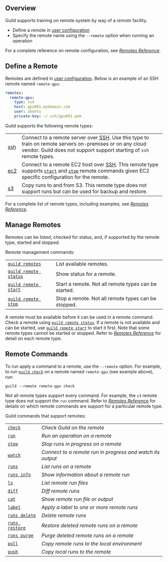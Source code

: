 <!-- -*- eval:(visual-line-mode 1) -*- -->

<div data-theme-toc="true"></div>
<div data-guild-docs="true"></div>

## Overview

Guild supports training on remote system by way of a *remote* facility.

- Define a remote in [user configuration](/reference/user-config)
- Specify the remote name using the `--remote` option when running an operation

For a complete reference on remote configuration, see [*Remotes Reference*](/reference/remotes).

## Define a Remote

Remotes are defined in [user configuration](/reference/user-config). Below is an example of an SSH remote named `remote-gpu`:

``` yaml
remotes:
  remote-gpu:
    type: ssh
    host: gpu001.mydomain.com
    user: ubuntu
    private-key: ~/.ssh/gpu001.pem
```

Guild supports the following remote types:

<div data-guild-class="terns">

|||
|-|-|
| [ssh](/reference/remotes#ssh) | Connect to a remote server over [SSH](term:ssh). Use this type to train on remote servers on-premises or on any cloud vendor. Guild does not support support starting of `ssh` remote types. |
| [ec2](/reference/remotes#ec2) | Connect to a remote EC2 host over [SSH](term:ssh). This remote type supports [`start`](/commands/remote-start) and [`stop`](/commands/remote-stop) remote commands given EC2 specific configuration for the remote. |
| [s3](/reference/remotes#s3) | Copy runs to and from S3. This remote type does not support runs but can be used for backup and  restore. |
</div>

For a complete list of remote types, including examples, see [*Remotes Reference*](/reference/remotes).

## Manage Remotes

Remotes can be listed, checked for status, and, if supported by the remote type, started and stopped.

Remote management commands:

|                                                  |                                                      |
|--------------------------------------------------|------------------------------------------------------|
| [`guild remotes`](/commands/remotes)             | List available remotes.                              |
| [`guild remote status`](/commands/remote-status) | Show status for a remote.                            |
| [`guild remote start`](/commands/remote-start)   | Start a remote. Not all remote types can be started. |
| [`guild remote stop`](/commands/remote-start)    | Stop a remote. Not all remote types can be stopped.  |

A remote must be available before it can be used in a remote command. Check a remote using [`guild remote status`](/commands/remote-status). If a remote is not available and can be started, use [`guild remote start`](/commands/remote-start) to start it first. Note that some remote types cannot be started or stopped. Refer to [*Remotes Reference*](/reference/remotes) for detail on each remote type.

## Remote Commands

To run apply a command to a remote, use the `--remote` option. For example, to run [`guild check`](/commands/check) on a remote named `remote-gpu` (see example above), run:

``` command
guild --remote remote-gpu check
```

Not all remote types support every command. For example, the `s3` remote type does not support the `run` command. Refer to [*Remotes Reference*](/reference/remotes) for details on which remote commands are support for a particular remote type.

Guild commands that support remotes:

|||
|-|-|
| [`check`](/commands/check) | *Check Guild on the remote* |
| [`run`](/commands/run) | *Run an operation on a remote* |
| [`stop`](/commands/runs-stop) | *Stop runs in progress on a remote* |
| [`watch`](/commands/watch) | *Connect to a remote run in progress and watch its output* |
| [`runs`](/commands/runs-list)| *List runs on a remote* |
| [`runs info`](/commands/runs-info) | *Show information about a remote run* |
| [`ls`](/commands/ls) | *List remote run files* |
| [`diff`](/commands/diff) | *Diff remote runs* |
| [`cat`](/commands/cat) | *Show remote run file or output* |
| [`label`](/commands/label) | *Apply a label to one or more remote runs* |
| [`runs delete`](/commands/runs-delete) | *Delete remote runs* |
| [`runs restore`](/commands/runs-restore) | *Restore deleted remote runs on a remote* |
| [`runs purge`](/commands/runs-purge) | *Purge deleted remote runs on a remote* |
| [`pull`](/commands/pull) | *Copy remote runs to the local environment* |
| [`push`](/commands/push) | *Copy local runs to the remote* |
